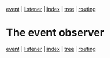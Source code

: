 [event](event.md) | [listener](listener.md) | 
[index](../README.md) | [tree](tree.md) | [routing](routing.md)

# The event observer

[event](event.md) | [listener](listener.md) | 
[index](../README.md) | [tree](tree.md) | [routing](routing.md)
